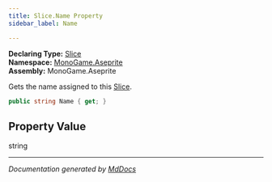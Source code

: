 ```yaml
---
title: Slice.Name Property
sidebar_label: Name

---
```


**Declaring Type:** [Slice](../)  
**Namespace:** [MonoGame.Aseprite](../../)  
**Assembly:** MonoGame.Aseprite

Gets the name assigned to this [Slice](../).

```csharp
public string Name { get; }
```

## Property Value

string

___

*Documentation generated by [MdDocs](https://github.com/ap0llo/mddocs)*
